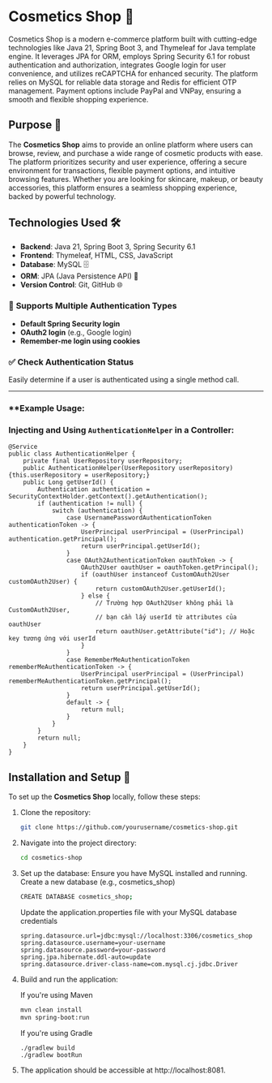 # Cosmetics Shop 💄

Cosmetics Shop is a modern e-commerce platform built with cutting-edge technologies like Java 21, Spring Boot 3, and Thymeleaf for Java template engine. It leverages JPA for ORM, employs Spring Security 6.1 for robust authentication and authorization, integrates Google login for user convenience, and utilizes reCAPTCHA for enhanced security. The platform relies on MySQL for reliable data storage and Redis for efficient OTP management. Payment options include PayPal and VNPay, ensuring a smooth and flexible shopping experience.

## Purpose 🎯

The **Cosmetics Shop** aims to provide an online platform where users can browse, review, and purchase a wide range of cosmetic products with ease. The platform prioritizes security and user experience, offering a secure environment for transactions, flexible payment options, and intuitive browsing features. Whether you are looking for skincare, makeup, or beauty accessories, this platform ensures a seamless shopping experience, backed by powerful technology.

## Technologies Used 🛠️

- **Backend**: Java 21, Spring Boot 3, Spring Security 6.1
- **Frontend**: Thymeleaf, HTML, CSS, JavaScript
- **Database**: MySQL 🗄️
- **ORM**: JPA (Java Persistence API) 🔄
- **Version Control**: Git, GitHub 🌐
### 🔐 **Supports Multiple Authentication Types**  
- **Default Spring Security login**  
- **OAuth2 login** (e.g., Google login)  
- **Remember-me login using cookies**  

### ✅ **Check Authentication Status**  
Easily determine if a user is authenticated using a single method call.  

---

### **Example Usage:
### Injecting and Using `AuthenticationHelper` in a Controller:  

    @Service
    public class AuthenticationHelper {
        private final UserRepository userRepository;
        public AuthenticationHelper(UserRepository userRepository) {this.userRepository = userRepository;}
        public Long getUserId() {
            Authentication authentication = SecurityContextHolder.getContext().getAuthentication();
            if (authentication != null) {
                switch (authentication) {
                    case UsernamePasswordAuthenticationToken authenticationToken -> {
                        UserPrincipal userPrincipal = (UserPrincipal) authentication.getPrincipal();
                        return userPrincipal.getUserId();
                    }
                    case OAuth2AuthenticationToken oauthToken -> {
                        OAuth2User oauthUser = oauthToken.getPrincipal();
                        if (oauthUser instanceof CustomOAuth2User customOAuth2User) {
                            return customOAuth2User.getUserId();
                        } else {
                            // Trường hợp OAuth2User không phải là CustomOAuth2User,
                            // bạn cần lấy userId từ attributes của oauthUser
                            return oauthUser.getAttribute("id"); // Hoặc key tương ứng với userId
                        }
                    }
                    case RememberMeAuthenticationToken rememberMeAuthenticationToken -> {
                        UserPrincipal userPrincipal = (UserPrincipal) rememberMeAuthenticationToken.getPrincipal();
                        return userPrincipal.getUserId();
                    }
                    default -> {
                        return null;
                    }
                }
            }
            return null;
        }
    }

## Installation and Setup 🚀

To set up the **Cosmetics Shop** locally, follow these steps:

1. Clone the repository:
   ```bash
   git clone https://github.com/yourusername/cosmetics-shop.git
   ```

2. Navigate into the project directory:
   ```bash
   cd cosmetics-shop
   ```

3. Set up the database:
Ensure you have MySQL installed and running.
Create a new database (e.g., cosmetics_shop)
    ```bash
    CREATE DATABASE cosmetics_shop;
    ```

    Update the application.properties file with your MySQL database credentials

    ```
    spring.datasource.url=jdbc:mysql://localhost:3306/cosmetics_shop
    spring.datasource.username=your-username
    spring.datasource.password=your-password
    spring.jpa.hibernate.ddl-auto=update
    spring.datasource.driver-class-name=com.mysql.cj.jdbc.Driver
    ```


4. Build and run the application:

    If you're using Maven
    ```bash
    mvn clean install
    mvn spring-boot:run
    ```

    If you're using Gradle
     ```
    ./gradlew build
    ./gradlew bootRun
    ```


5. The application should be accessible at http://localhost:8081.
